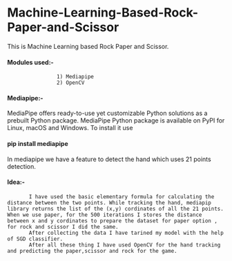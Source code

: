 # Machine-Learning-Based-Rock-Paper-and-Scissor

This is Machine Learning based Rock Paper and Scissor.

#### Modules used:-
                    1) Mediapipe
                    2) OpenCV
                    
#### Mediapipe:-
MediaPipe offers ready-to-use yet customizable Python solutions as a prebuilt Python package. MediaPipe Python package is available on PyPI for Linux, macOS and Windows.
To install it use 
#### pip install mediapipe

In mediapipe we have a feature to detect the hand which uses 21 points detection. 

#### Idea:-
           I have used the basic elementary formula for calculating the distance between the two points. While tracking the hand, mediapip library returns the list of the (x,y) cordinates of all the 21 points. When we use paper, for the 500 iterations I stores the distance between x and y cordinates to prepare the dataset for paper option , for rock and scissor I did the same.
           After collecting the data I have tarined my model with the help of SGD classifier.
           After all these thing I have used OpenCV for the hand tracking and predicting the paper,scissor and rock for the game.
         
         
